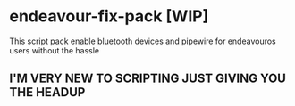 # endeavour-fix-pack [WIP]
This script pack enable bluetooth devices and pipewire for endeavouros users without the hassle

## I'M VERY NEW TO SCRIPTING JUST GIVING YOU THE HEADUP
